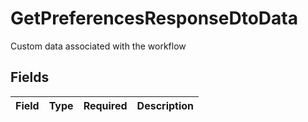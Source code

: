 # GetPreferencesResponseDtoData

Custom data associated with the workflow


## Fields

| Field       | Type        | Required    | Description |
| ----------- | ----------- | ----------- | ----------- |